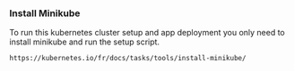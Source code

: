 ### Install Minikube

To run this kubernetes cluster setup and app deployment you only need to install minikube and run the setup script.

```
https://kubernetes.io/fr/docs/tasks/tools/install-minikube/
```


